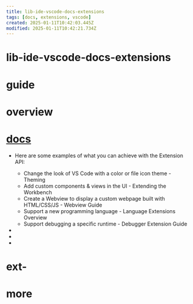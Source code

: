 ```yaml
---
title: lib-ide-vscode-docs-extensions
tags: [docs, extensions, vscode]
created: 2025-01-11T10:42:03.445Z
modified: 2025-01-11T10:42:21.734Z
---
```


# lib-ide-vscode-docs-extensions

# guide

# overview

# [docs](https://code.visualstudio.com/api)

- Here are some examples of what you can achieve with the Extension API:
  - Change the look of VS Code with a color or file icon theme - Theming
  - Add custom components & views in the UI - Extending the Workbench
  - Create a Webview to display a custom webpage built with HTML/CSS/JS - Webview Guide
  - Support a new programming language - Language Extensions Overview
  - Support debugging a specific runtime - Debugger Extension Guide

- 
- 
- 

# ext-

# more
